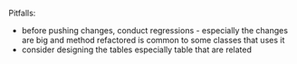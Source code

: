 Pitfalls:
- before pushing changes, conduct regressions - especially the changes are big and method refactored is common to some classes that uses it
- consider designing the tables especially table that are related